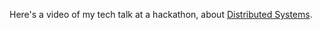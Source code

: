 Here's a video of my tech talk at a hackathon, about [Distributed Systems](https://drive.proton.me/urls/P1W6S7QYC4#e8rM3HLg4oCc).
